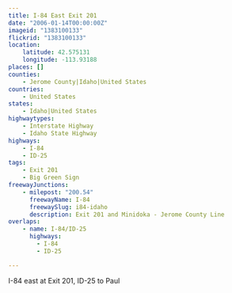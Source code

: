 ```yaml
---
title: I-84 East Exit 201
date: "2006-01-14T00:00:00Z"
imageid: "1383100133"
flickrid: "1383100133"
location:
    latitude: 42.575131
    longitude: -113.93188
places: []
counties:
    - Jerome County|Idaho|United States
countries:
    - United States
states:
    - Idaho|United States
highwaytypes:
    - Interstate Highway
    - Idaho State Highway
highways:
    - I-84
    - ID-25
tags:
    - Exit 201
    - Big Green Sign
freewayJunctions:
    - milepost: "200.54"
      freewayName: I-84
      freewaySlug: i84-idaho
      description: Exit 201 and Minidoka - Jerome County Line
overlaps:
    - name: I-84/ID-25
      highways:
        - I-84
        - ID-25

---
```

I-84 east at Exit 201, ID-25 to Paul